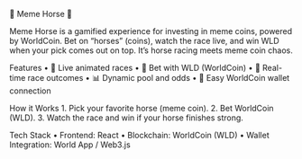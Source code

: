 🐴 Meme Horse 🐴

Meme Horse is a gamified experience for investing in meme coins, powered by WorldCoin.
Bet on “horses” (coins), watch the race live, and win WLD when your pick comes out on top.
It’s horse racing meets meme coin chaos.

Features
	•	🎥 Live animated races
	•	🤑 Bet with WLD (WorldCoin)
	•	🏁 Real-time race outcomes
	•	📊 Dynamic pool and odds
	•	👛 Easy WorldCoin wallet connection

How it Works
	1.	Pick your favorite horse (meme coin).
	2.	Bet WorldCoin (WLD).
	3.	Watch the race and win if your horse finishes strong.

Tech Stack
	•	Frontend: React
	•	Blockchain: WorldCoin (WLD)
	•	Wallet Integration: World App / Web3.js
